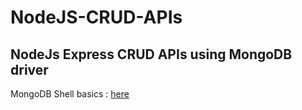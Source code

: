# NodeJS-CRUD-APIs
NodeJs Express CRUD APIs using MongoDB driver
---
MongoDB Shell basics : [here](https://a-elgamal.notion.site/MongoDB-0f90adee5b7545ddaf416868095ff4a5)
